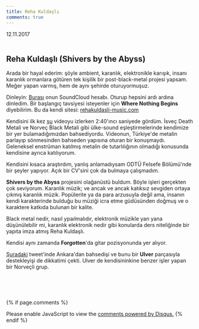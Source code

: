 ```yaml
---
title: Reha Kuldaşlı
comments: true
---
```

<p2>12.11.2017</p2><br><br>
## Reha Kuldaşlı (Shivers by the Abyss)

Arada bir hayal ederim: şöyle ambient, karanlık, elektronikle karışık, insanı karanlık ormanlara götüren tek kişilik bir post-black-metal projesi yapsam. Meğer yapan varmış, hem de aynı şehirde oturuyormuşuz.

Dinleyin: [Burası](https://soundcloud.com/reha-kulda-l) onun SoundCloud hesabı. Oturup hepsini ardı ardına dinledim. Bir başlangıç tavsiyesi isteyenler için **Where Nothing Begins** diyebilirim. Bu da kendi sitesi: [rehakuldasli-music.com](https://www.rehakuldasli-music.com/)

Kendisini ilk kez [şu](https://www.youtube.com/watch?v=PmbfaDA48Lc) videoyu izlerken 2:40'ıncı saniyede gördüm. İsveç Death Metali ve Norveç Black Metali gibi ülke-sound eşleştirmelerinde kendimize bir yer bulamadığımızdan bahsediyordu. Videonun, Türkiye'de metalin parlayıp sönmesinden bahseden yapısına oturan bir konuşmaydı. Geleneksel enstrüman katılmış metalin de tutarlılığının olmadığı konusunda kendisine ayrıca katılıyorum.

Kendisini kısaca araştırdım, yanlış anlamadıysam ODTÜ Felsefe Bölümü'nde bir şeyler yapıyor. Açık bir CV'sini çok da bulmaya çalışmadım.

**Shivers by the Abyss** projesini olağanüstü buldum. Böyle işleri gerçekten çok seviyorum. Karanlık müzik; ve ancak ve ancak katıksız sevgiden ortaya çıkmış karanlık müzik. Popülerite ya da para arzusuyla değil ama, insanın kendi karakterinde bulduğu bu müziği icra etme güdüsünden doğmuş ve o karaktere katkıda bulunan bir kalite. 

Black metal nedir, nasıl ypaılmalıdır, elektronik müzikle yan yana düşünülebilir mi, karanlık elektronik nedir gibi konularda ders niteliğinde bir yapıta imza atmış Reha Kuldaşlı. 

Kendisi aynı zamanda **Forgotten**'da gitar pozisyonunda yer alıyor.

[Şuradaki](https://twitter.com/rehakuldasli/status/899364122952957952) tweet'inde Ankara'dan bahsedişi ve bunu bir **Ulver** parçasıyla destekleyişi de dikkatimi çekti. Ulver de kendisininkine benzer işler yapan bir Norveçli grup.

<br><br><br>
<script id="dsq-count-scr" src="//caglayandemirci-github-io.disqus.com/count.js" async></script>
<a href="http://foo.com/bar.html#disqus_thread"></a>
{% if page.comments %}
<div id="disqus_thread"></div>
<script>
/**
*  RECOMMENDED CONFIGURATION VARIABLES: EDIT AND UNCOMMENT THE SECTION BELOW TO INSERT DYNAMIC VALUES FROM YOUR PLATFORM OR CMS.
*  LEARN WHY DEFINING THESE VARIABLES IS IMPORTANT: https://disqus.com/admin/universalcode/#configuration-variables*/
/*
var disqus_config = function () {
this.page.url = PAGE_URL;  // Replace PAGE_URL with your page's canonical URL variable
this.page.identifier = PAGE_IDENTIFIER; // Replace PAGE_IDENTIFIER with your page's unique identifier variable
};
*/
(function() { // DON'T EDIT BELOW THIS LINE
var d = document, s = d.createElement('script');
s.src = 'https://caglayandemirci-github-io.disqus.com/embed.js';
s.setAttribute('data-timestamp', +new Date());
(d.head || d.body).appendChild(s);
})();
</script>
<noscript>Please enable JavaScript to view the <a href="https://disqus.com/?ref_noscript">comments powered by Disqus.</a></noscript>                       
{% endif %} 
<br>